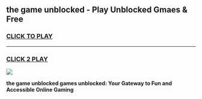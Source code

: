
## the game unblocked - Play Unblocked Gmaes & Free
<h3>
<a href="https://premium.freeplayer.one?title=the_game_unblocked&ref=20F">CLICK TO PLAY</a></h3>
<hr>

<h3>
<a href="https://premium.freeplayer.one?title=the_game_unblocked&ref=20F">CLICK 2 PLAY</a>
  
</h3>

<a href="https://premium.freeplayer.one?title=the_game_unblocked&ref=20F/"><img src="https://clearcache.store/games.png"></a>


**the game unblocked games unblocked: Your Gateway to Fun and Accessible Online Gaming**
